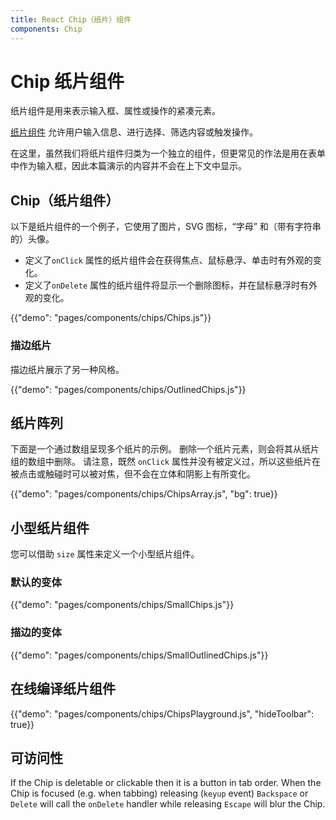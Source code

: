 ```yaml
---
title: React Chip（纸片）组件
components: Chip
---
```


# Chip 纸片组件

<p class="description">纸片组件是用来表示输入框、属性或操作的紧凑元素。</p>

[纸片组件](https://material.io/design/components/chips.html) 允许用户输入信息、进行选择、筛选内容或触发操作。

在这里，虽然我们将纸片组件归类为一个独立的组件，但更常见的作法是用在表单中作为输入框，因此本篇演示的内容并不会在上下文中显示。

## Chip（纸片组件）

以下是纸片组件的一个例子，它使用了图片，SVG 图标，“字母” 和（带有字符串的）头像。

- 定义了`onClick` 属性的纸片组件会在获得焦点、鼠标悬浮、单击时有外观的变化。
- 定义了`onDelete` 属性的纸片组件将显示一个删除图标，并在鼠标悬浮时有外观的变化。

{{"demo": "pages/components/chips/Chips.js"}}

### 描边纸片

描边纸片展示了另一种风格。

{{"demo": "pages/components/chips/OutlinedChips.js"}}

## 纸片阵列

下面是一个通过数组呈现多个纸片的示例。 删除一个纸片元素，则会将其从纸片组的数组中删除。 请注意，既然 `onClick` 属性并没有被定义过，所以这些纸片在被点击或触碰时可以被对焦，但不会在立体和阴影上有所变化。

{{"demo": "pages/components/chips/ChipsArray.js", "bg": true}}

## 小型纸片组件

您可以借助 `size` 属性来定义一个小型纸片组件。

### 默认的变体

{{"demo": "pages/components/chips/SmallChips.js"}}

### 描边的变体

{{"demo": "pages/components/chips/SmallOutlinedChips.js"}}

## 在线编译纸片组件

{{"demo": "pages/components/chips/ChipsPlayground.js", "hideToolbar": true}}

## 可访问性

If the Chip is deletable or clickable then it is a button in tab order. When the Chip is focused (e.g. when tabbing) releasing (`keyup` event) `Backspace` or `Delete` will call the `onDelete` handler while releasing `Escape` will blur the Chip.